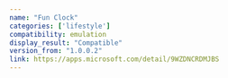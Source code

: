 ```yaml
---
name: "Fun Clock"
categories: ['lifestyle']
compatibility: emulation
display_result: "Compatible"
version_from: "1.0.0.2"
link: https://apps.microsoft.com/detail/9WZDNCRDMJBS
---
```

